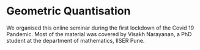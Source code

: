 # Geometric Quantisation

We organised this online seminar during the first lockdown of the Covid 19 Pandemic. Most of the material was covered by Visakh Narayanan, a PhD student at the department of mathematics, IISER Pune.

